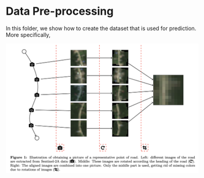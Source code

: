 # Data Pre-processing

In this folder, we show how to create the dataset that is used for prediction. More specifically, 

 

<img src="readmefigures/representative_points_satellite_image.png" width="800">




